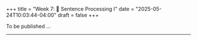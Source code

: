 +++
title = "Week 7: 🧩 Sentence Processing I"
date = "2025-05-24T10:03:44-04:00"
draft = false
+++

To be published ...




<!--
## 📘 Overview
When we read or listen, we **don’t** wait for a sentence to end—we build structure **incrementally**, word by word. This can lead to **temporary ambiguity** and “garden-path” experiences where our first guess turns out wrong and we must **reanalyse**. This week introduces **core parsing strategies** (e.g., **Minimal Attachment**, **Late Closure**), classic garden-path examples, and the basic contrast between **syntax-first** and **constraint-based** views of comprehension.

---

## 🎯 Learning Goals
By the end of Week 7, you should be able to:

- Explain **incremental parsing** and why temporary ambiguity is common.
- Identify and diagnose **garden-path sentences** and describe **reanalysis**.
- Describe **Minimal Attachment** and **Late Closure** and apply them to examples.
- Contrast **syntax-first** vs **constraint-based/interactive** accounts at a basic level.
- Use **plausibility** and **prosody** intuitions to predict easier vs harder readings.

---

## 📖 Required Reading
- **Traxler (1st ed.), Chapter 4, pp. 141–154** — *Sentence Processing* (introduction, ambiguity, garden paths, core strategies).

---

## 🔑 Key Concepts & Mini-Explanations

### ⏱️ Incremental Parsing & Temporary Ambiguity
- **Incremental**: The parser commits to a structure as each word arrives.
- **Temporary ambiguity**: Early words allow **multiple** structures. Later words can **disconfirm** the initial choice → **garden-path**.

### 🌿 Garden-Path Effect & Reanalysis
- **Garden-path sentence**: lures the parser into a wrong analysis, forcing a **backtrack**.
  - *Example*: “While Anna dressed **the baby** played in the crib.”  
    Initial parse treats **the baby** as object of **dressed**; later **played** forces reanalysis (the baby = subject of played).
- **Reanalysis cost**: measurable slowdowns (longer reading times, regressions in eye-tracking).

### 🧭 Two Heuristics: Minimal Attachment & Late Closure
- **Minimal Attachment (MA)**: Prefer the structure with **fewer new nodes** (simplest tree).  
- **Late Closure (LC)**: Attach incoming material to the **phrase currently being processed** (keep it in the current clause/VP) whenever grammatically possible.
- These heuristics predict classic garden-paths such as reduced relatives:
  - *“The horse **raced past the barn** fell.”*  
    MA/LC bias “raced” as main-verb; later “fell” forces reanalysis to **reduced relative**: *The horse [that was raced past the barn] fell.*

### 🧱 Syntax-First vs Constraint-Based (Big Picture)
- **Syntax-first**: An initial, **purely structural** parse (driven by MA/LC); semantics/pragmatics integrate **after** a first pass.
- **Constraint-based (interactive)**: Multiple interpretations compete; **syntax, semantics, frequency, plausibility, prosody** all contribute **from the start**. Strong context can **prevent** some garden-paths.

### 🧪 Cues that Modulate Difficulty
- **Verb bias/subcategorization** (expectation for certain complements).  
- **Plausibility** (world knowledge can discourage unlikely parses).  
- **Prosody/Punctuation** (comma intonation can reduce garden-paths in speech/writing).  
- **Morphology/Function words** (that/which, case markers, aspect cues) guide attachment decisions.

---

## 📝 Pre-Class Activities
1. **Read** pp. 141–154 and flag any sentence that made you **slow down**.  
2. **Diagnose 3 sentences**: For each, write your **initial parse** and the **final correct parse** (one can be from the textbook).  
3. **Prosody experiment**: Read aloud “While the man hunted the deer ran into the woods” twice—once with a pause after **hunted**. Which felt clearer?

---

## 💬 In-Class Activities

### 1) Garden-Path Game (12 min)
- **Individually** read a list of 8 sentences. Mark **where** you felt confusion.  
- **Pairs**: decide **why** (MA? LC? Verb bias?).  
- Share 2 cases with the class.

**Sample set**
1. While the man hunted the deer ran into the woods.  
2. The old train the young.  
3. The horse raced past the barn fell.  
4. When Fred eats food gets thrown.  
5. Since Jay always jogs a mile seems easy.  
6. The raft floated down the river sank.

### 2) Strategy Lab: MA vs LC (15 min)
- **Triads**: Label each attachment decision (**Minimal Attachment** or **Late Closure**).  
- Rewrite 2 sentences to **disarm** the garden-path using commas, **that**, or verb changes.  
  - e.g., *While the man hunted, the deer ran…* / *The horse that was raced…*

### 3) Plausibility vs Structure (12 min)
- Consider pairs where structure is similar but **plausibility** differs:  
  - a) *The evidence examined by the lawyer was compelling.*  
  - b) *The prisoner examined by the lawyer was compelling.*  
- **Discuss**: Which one invites a main-verb parse for **examined**? Why does world knowledge matter?

### 4) Mini Prosody Workshop (8 min)
- Read ambiguous items **with** and **without** a pause/comma.  
- **Note**: Did a prosodic boundary help you pick the intended structure?

### 5) Quick Wrap (3 min)
- On a sticky: write **one heuristic** (MA/LC) and **one place** it can mislead.

---

## 🔁 Post-Class Review
- **One-pager**: For **two** garden-paths, chart: initial parse → disconfirming word → correct parse → which heuristic misled you.  
- **Reflection (100–120 words)**: Do your L1 (Chinese) cues (particles, word order, aspect markers) help you **avoid** certain English garden-paths?

---

## 🏠 Homework
- **Textbook “Test Yourself”** from pp. 141–154 (items on ambiguity and garden-paths).  
- **Short write-up (≈150–200 words)**: Compare **syntax-first** vs **constraint-based** using **one** sentence from class; predict how **context** or **prosody** would change the difficulty.

---

## 🧩 Self-Check Questions

**Q1.** What is a **garden-path sentence** and why does it occur?  
<!-- A garden-paths lures the parser into an initially plausible but wrong structure during incremental parsing; later input forces reanalysis, causing slowdown. -->
<!--
**Q2.** Define **Minimal Attachment** and **Late Closure** in one sentence each.  -->
<!-- Minimal Attachment: prefer the parse with the fewest new nodes (simplest structure). Late Closure: attach new material to the phrase currently being processed whenever grammar allows. -->
<!--
**Q3.** Give one example where **prosody** reduces a garden-path.  -->
<!-- Adding a pause/comma: “While the man hunted, the deer ran into the woods.” The boundary discourages attaching "the deer" as the object of "hunted." -->
<!--
**Q4.** How would a **syntax-first** account differ from a **constraint-based** account for “The horse raced past the barn fell”?  -->
<!-- Syntax-first: parser initially builds a main-clause parse (MA/LC), then reanalyses to a reduced relative when "fell" arrives. Constraint-based: with enough cues (frequency, plausibility, prosody), the reduced-relative parse can be activated earlier, reducing garden-pathing. -->
<!--
**Q5.** Why do **verb biases** matter for ambiguity?  -->
<!-- Verbs differ in preferred complements; if a verb strongly prefers a direct object or a clause, the parser's expectations shift, affecting early attachment choices and garden-path likelihood. -->

---
<!--
## 🧰 Key Terms
**Incremental parsing**, **Temporary ambiguity**, **Garden-path**, **Reanalysis**, **Minimal Attachment**, **Late Closure**, **Reduced relative**, **Verb bias**, **Syntax-first**, **Constraint-based/interactive**, **Prosody**.

---

## 🌐 Optional Resources
- Short explainers/demos of **garden-path sentences** and parsing heuristics.  
- Audio examples showing **prosodic disambiguation** (pause/comma intonation).  
- Beginner blog posts on **why “The horse raced past the barn fell” is hard**.

---

### ✅ How to use these notes
- **Before class:** preview examples; try reading them aloud with/without pauses.  
- **During class:** name the **heuristic** behind your first analysis.  
- **After class:** practice rewriting garden-paths with **disambiguating cues** (that, commas, different verbs).


-->









<!--
## 📘 Overview

This week focuses on **discourse-level comprehension**: how we go from understanding isolated sentences to constructing **integrated mental models** of entire narratives or conversations. You'll learn three influential models—**Construction-Integration**, **Structure Building**, and **Event Indexing**—and examine how knowledge, memory, and coherence contribute to understanding stories and discourse.

---

## 🧠 Core Concepts

### What Is Discourse Processing?

- Involves understanding **connected text** or conversation, not just isolated sentences.
- Requires building a **situation model**: a mental simulation of the events described.

---

### Model 1: Construction–Integration Theory

| Stage | Description |
|-------|-------------|
| **Construction** | Generate all possible meanings (including irrelevant or contradictory ones). |
| **Integration** | Use context and prior knowledge to suppress irrelevant meanings and **integrate** consistent ideas. |

- Influenced by **spreading activation** and **network models**.
- Highlights importance of **text coherence** and **prior knowledge** in reducing ambiguity.

---

### Model 2: Structure Building Framework

| Component | Role |
|----------|------|
| **Laying a Foundation** | Readers begin building a representation when they encounter a new topic or idea. |
| **Mapping** | New info is integrated if related to the current structure. |
| **Shifting** | If unrelated, a **new substructure** is created (topic shift, tense change, etc.).

- **Enhancement** strengthens relevant nodes; **suppression** reduces activation of unrelated ideas:contentReference[oaicite:0]{index=0}.

---

### Model 3: Event Indexing Model

- Readers track **5 key dimensions** to understand a situation:

| Dimension | Example |
|-----------|---------|
| **Time** | Do events occur at the same time? |
| **Space** | Are characters in the same location? |
| **Entity** | Are the same people or objects involved? |
| **Causality** | Are events causally linked? |
| **Intentionality** | Are goals or motivations shared? |

- **Similarity across dimensions** helps maintain coherence and facilitates comprehension:contentReference[oaicite:1]{index=1}.

---

### Causal and Coherence Inference

- We use **background knowledge** and **semantic cues** to make inferences:
  - Temporal ordering
  - Cause-effect relationships
  - Goal fulfillment
- **Bridging inferences**: connect sentences across gaps.
- **Elaborative inferences**: enrich the model with relevant but unstated info.

---

## 📚 Reading

- Traxler (2012), Chapter 5: *Discourse Processing* (pp. 187–210)

---

## 🏷️ Key Terms

| Term | Definition |
|------|------------|
| **Discourse** | Connected sequences of language (text or talk) |
| **Situation Model** | Mental representation of what a discourse describes |
| **Construction-Integration Model** | Framework describing how meanings are initially constructed and then refined |
| **Structure Building** | A model of comprehension involving foundation, mapping, and shifting |
| **Event Indexing** | Model focusing on dimensions tracked during discourse understanding |

---

## 🧪 Examples & In-Class Activities

### 🔁 Coherence Building Challenge

- Present scrambled story events (e.g., “She cried. He left. They fought.”).
- Students reorder and justify the most **coherent** narrative.

### 📚 Story Retelling

- Read a short paragraph aloud.
- In pairs, students retell the story to a peer from memory.
- Discuss what parts were emphasized, omitted, or inferred.

### 🧩 Event Indexing Game

- Provide mini-stories that vary one event dimension (e.g., space or causality).
- Ask students which version would be harder to follow and why.

---

## ❓ Self-Check Questions

1. What are the three major models of discourse processing introduced in this chapter?
2. How do readers use world knowledge to fill in gaps in discourse?
3. What is a situation model, and how is it constructed?
4. What dimensions are tracked according to the Event Indexing Model?
5. How does coherence affect memory and comprehension?

---

## 🧠 Practice Prompt (Adapted)

> Read the following two-sentence discourse:  
> “Jason dropped the vase. The floor was wet.”  
> - What kind of inference do you need to make to understand this connection?  
> - Which model(s) of discourse processing best explain this?

---

## 🔁 Related Chapters

- Chapter 4: *Sentence Processing* (input to discourse)
- Chapter 6: *Reference* (linking referents across discourse)
-->